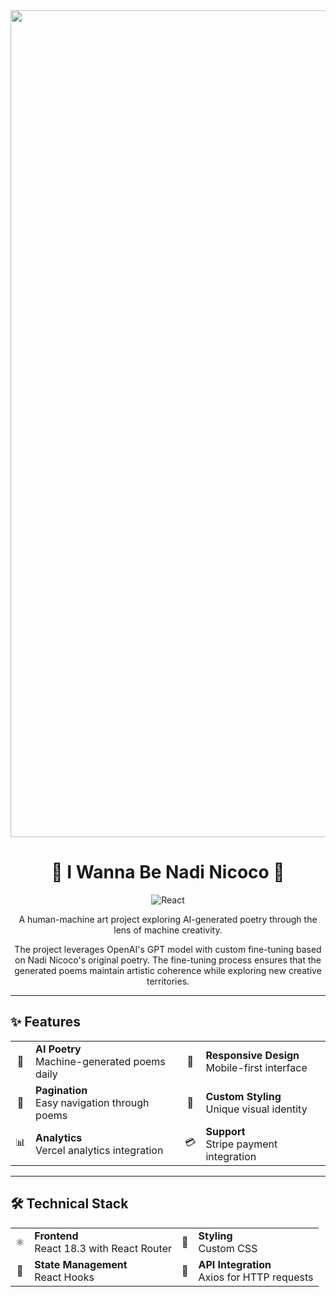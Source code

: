 <div align="center">
  <img width="1323" alt="Screenshot 2024-10-30 at 19 51 15" src="https://github.com/user-attachments/assets/13c3b3c3-7e20-4531-bb03-f28c00f90430">

  <h1>🤖 I Wanna Be Nadi Nicoco 🤖 </h1>
  <p>
    <img src="https://img.shields.io/badge/React-18.3-blue?style=for-the-badge&logo=react" alt="React">
  </p>
  <p>A human-machine art project exploring AI-generated poetry through the lens of machine creativity.</p>
  <p>The project leverages OpenAI's GPT model with custom fine-tuning based on Nadi Nicoco's original poetry. The fine-tuning process ensures that the generated poems maintain artistic coherence while exploring new creative territories.</p>
</div>

---

## ✨ Features

<div align="center">
  <table>
    <tr>
      <td align="center">📝</td>
      <td><strong>AI Poetry</strong><br/>Machine-generated poems daily</td>
      <td align="center">📱</td>
      <td><strong>Responsive Design</strong><br/>Mobile-first interface</td>
    </tr>
    <tr>
      <td align="center">📄</td>
      <td><strong>Pagination</strong><br/>Easy navigation through poems</td>
      <td align="center">🎨</td>
      <td><strong>Custom Styling</strong><br/>Unique visual identity</td>
    </tr>
    <tr>
      <td align="center">📊</td>
      <td><strong>Analytics</strong><br/>Vercel analytics integration</td>
      <td align="center">💳</td>
      <td><strong>Support</strong><br/>Stripe payment integration</td>
    </tr>
  </table>
</div>

---

## 🛠️ Technical Stack

<div align="center">
  <table>
    <tr>
      <td align="center">⚛️</td>
      <td><strong>Frontend</strong><br/>React 18.3 with React Router</td>
      <td align="center">🎨</td>
      <td><strong>Styling</strong><br/>Custom CSS</td>
    </tr>
    <tr>
      <td align="center">🔄</td>
      <td><strong>State Management</strong><br/>React Hooks</td>
      <td align="center">📡</td>
      <td><strong>API Integration</strong><br/>Axios for HTTP requests</td>
    </tr>
  </table>
</div>
